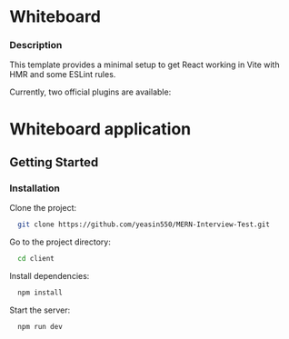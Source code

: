 # Whiteboard

### Description
This template provides a minimal setup to get React working in Vite with HMR and some ESLint rules.

Currently, two official plugins are available:



# Whiteboard application

## Getting Started

### Installation

Clone the project:

```bash
  git clone https://github.com/yeasin550/MERN-Interview-Test.git
```

Go to the project directory:

```bash
  cd client
```

Install dependencies:

```bash
  npm install
```

Start the server:

```bash
  npm run dev
```